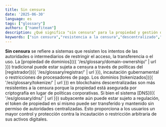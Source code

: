```yaml
---
title: Sin censura
date: '2025-06-30'
language: es
tags: ["glossary"]
authors: ["namefiteam"]
description: ¿Qué significa "sin censura" para la propiedad y gestión de dominios?
keywords: ["sin censura","resistencia a la censura","descentralizado","libertad","imparable"]
---
```


**Sin censura** se refiere a sistemas que resisten los intentos de las autoridades o intermediarios de restringir el acceso, la transferencia o el uso. La [propiedad de dominios]({{ '/es/glossary/domain-ownership/' | url }}) tradicional puede estar sujeta a censura a través de políticas del [registrador]({{ '/es/glossary/registrar/' | url }}), incautación gubernamental o restricciones de procesadores de pago. Los dominios [tokenizados]({{ '/es/glossary/tokenize/' | url }}) en blockchains descentralizadas son más resistentes a la censura porque la propiedad está asegurada por criptografía en lugar de políticas corporativas. Si bien el sistema [DNS]({{ '/es/glossary/dns/' | url }}) subyacente aún puede estar sujeto a regulación, el token de propiedad en sí mismo puede ser transferido y mantenido sin permiso de autoridades centralizadas. Esto proporciona a los usuarios un mayor control y protección contra la incautación o restricción arbitraria de sus activos digitales.